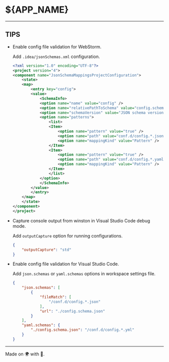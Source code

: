 # ${APP_NAME}



----
## TIPS

* Enable config file validation for WebStorm.

  Add `.idea/jsonSchemas.xml` configuration.

  ```xml
  <?xml version="1.0" encoding="UTF-8"?>
  <project version="4">
  <component name="JsonSchemaMappingsProjectConfiguration">
      <state>
      <map>
          <entry key="config">
          <value>
              <SchemaInfo>
              <option name="name" value="config" />
              <option name="relativePathToSchema" value="config.schema.json" />
              <option name="schemaVersion" value="JSON schema version 7" />
              <option name="patterns">
                  <list>
                  <Item>
                      <option name="pattern" value="true" />
                      <option name="path" value="conf.d/config.*.json" />
                      <option name="mappingKind" value="Pattern" />
                  </Item>
                  <Item>
                      <option name="pattern" value="true" />
                      <option name="path" value="conf.d/config.*.yaml" />
                      <option name="mappingKind" value="Pattern" />
                  </Item>
                  </list>
              </option>
              </SchemaInfo>
          </value>
          </entry>
      </map>
      </state>
  </component>
  </project>
  ```

* Capture console output from winston in Visual Studio Code debug mode.

  Add `outputCapture` option for running configurations.

  ```json
  {
      "outputCapture": "std"
  }
  ```

* Enable config file validation for Visual Studio Code.

  Add `json.schemas` or `yaml.schemas` options in workspace settings file.

  ```json
  {
      "json.schemas": [
          {
              "fileMatch": [
                  "/conf.d/config.*.json"
              ],
              "url": "./config.schema.json"
          }
      ],
      "yaml.schemas": {
          "./config.schema.json": "/conf.d/config.*.yml"
      }
  }
  ```

----

Made on 🌍 with 💓.
